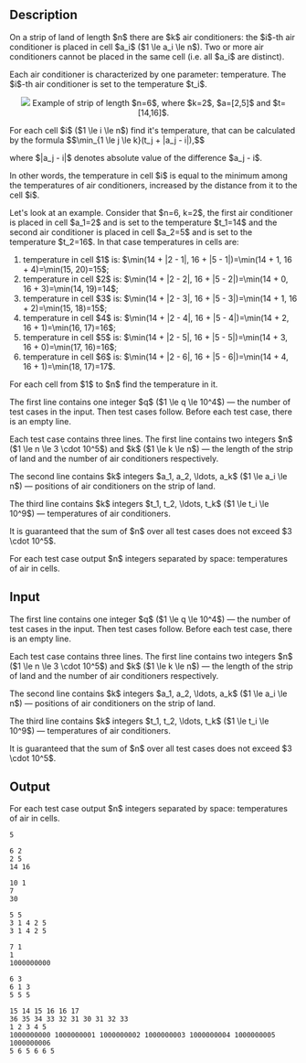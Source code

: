 ## Description

<div><p>On a strip of land of length $n$ there are $k$ air conditioners: the $i$-th air conditioner is placed in cell $a_i$ ($1 \le a_i \le n$). Two or more air conditioners cannot be placed in the same cell (i.e. all $a_i$ are distinct).</p><p>Each air conditioner is characterized by one parameter: temperature. The $i$-th air conditioner is set to the temperature $t_i$.</p><center> <img class="tex-graphics" src="file://AjuRWvMs.png" style="max-width: 100.0%;max-height: 100.0%;">   <span class="tex-font-size-small">Example of strip of length $n=6$, where $k=2$, $a=[2,5]$ and $t=[14,16]$.</span> </center><p>For each cell $i$ ($1 \le i \le n$) find it's temperature, that can be calculated by the formula $$\min_{1 \le j \le k}(t_j + |a_j - i|),$$</p><p>where $|a_j - i|$ denotes absolute value of the difference $a_j - i$.</p><p>In other words, the temperature in cell $i$ is equal to the minimum among the temperatures of air conditioners, increased by the distance from it to the cell $i$.</p><p>Let's look at an example. Consider that $n=6, k=2$, the first air conditioner is placed in cell $a_1=2$ and is set to the temperature $t_1=14$ and the second air conditioner is placed in cell $a_2=5$ and is set to the temperature $t_2=16$. In that case temperatures in cells are:</p><ol> <li> temperature in cell $1$ is: $\min(14 + |2 - 1|, 16 + |5 - 1|)=\min(14 + 1, 16 + 4)=\min(15, 20)=15$; </li><li> temperature in cell $2$ is: $\min(14 + |2 - 2|, 16 + |5 - 2|)=\min(14 + 0, 16 + 3)=\min(14, 19)=14$; </li><li> temperature in cell $3$ is: $\min(14 + |2 - 3|, 16 + |5 - 3|)=\min(14 + 1, 16 + 2)=\min(15, 18)=15$; </li><li> temperature in cell $4$ is: $\min(14 + |2 - 4|, 16 + |5 - 4|)=\min(14 + 2, 16 + 1)=\min(16, 17)=16$; </li><li> temperature in cell $5$ is: $\min(14 + |2 - 5|, 16 + |5 - 5|)=\min(14 + 3, 16 + 0)=\min(17, 16)=16$; </li><li> temperature in cell $6$ is: $\min(14 + |2 - 6|, 16 + |5 - 6|)=\min(14 + 4, 16 + 1)=\min(18, 17)=17$. </li></ol><p>For each cell from $1$ to $n$ find the temperature in it.</p></div><div class="input-specification"><p>The first line contains one integer $q$ ($1 \le q \le 10^4$)&nbsp;— the number of test cases in the input. Then test cases follow. Before each test case, there is an empty line.</p><p>Each test case contains three lines. The first line contains two integers $n$ ($1 \le n \le 3 \cdot 10^5$) and $k$ ($1 \le k \le n$)&nbsp;— the length of the strip of land and the number of air conditioners respectively.</p><p>The second line contains $k$ integers $a_1, a_2, \ldots, a_k$ ($1 \le a_i \le n$)&nbsp;— positions of air conditioners on the strip of land.</p><p>The third line contains $k$ integers $t_1, t_2, \ldots, t_k$ ($1 \le t_i \le 10^9$)&nbsp;— temperatures of air conditioners.</p><p>It is guaranteed that the sum of $n$ over all test cases does not exceed $3 \cdot 10^5$.</p></div><div class="output-specification"><p>For each test case output $n$ integers separated by space: temperatures of air in cells.</p></div>

## Input

<p>The first line contains one integer $q$ ($1 \le q \le 10^4$)&nbsp;— the number of test cases in the input. Then test cases follow. Before each test case, there is an empty line.</p><p>Each test case contains three lines. The first line contains two integers $n$ ($1 \le n \le 3 \cdot 10^5$) and $k$ ($1 \le k \le n$)&nbsp;— the length of the strip of land and the number of air conditioners respectively.</p><p>The second line contains $k$ integers $a_1, a_2, \ldots, a_k$ ($1 \le a_i \le n$)&nbsp;— positions of air conditioners on the strip of land.</p><p>The third line contains $k$ integers $t_1, t_2, \ldots, t_k$ ($1 \le t_i \le 10^9$)&nbsp;— temperatures of air conditioners.</p><p>It is guaranteed that the sum of $n$ over all test cases does not exceed $3 \cdot 10^5$.</p>

## Output

<p>For each test case output $n$ integers separated by space: temperatures of air in cells.</p>





```input1
5

6 2
2 5
14 16

10 1
7
30

5 5
3 1 4 2 5
3 1 4 2 5

7 1
1
1000000000

6 3
6 1 3
5 5 5
```




```output1
15 14 15 16 16 17 
36 35 34 33 32 31 30 31 32 33 
1 2 3 4 5 
1000000000 1000000001 1000000002 1000000003 1000000004 1000000005 1000000006 
5 6 5 6 6 5
```


